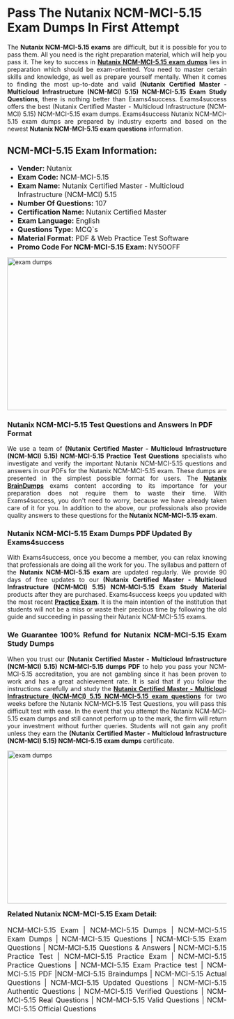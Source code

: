 <h1><strong><strong>Pass The Nutanix NCM-MCI-5.15 Exam Dumps In First Attempt</strong></strong></h1> <p style="text-align:justify">The <strong>Nutanix NCM-MCI-5.15 exams</strong> are difficult, but it is possible for you to pass them. All you need is the right preparation material, which will help you pass it. The key to success in <a href="https://www.exams4success.com/nutanix/ncm-mci-5.15-pdf-exam-dumps"><strong>Nutanix NCM-MCI-5.15 exam dumps</strong></a> lies in preparation which should be exam-oriented. You need to master certain skills and knowledge, as well as prepare yourself mentally. When it comes to finding the most up-to-date and valid <strong>(Nutanix Certified Master - Multicloud Infrastructure (NCM-MCI) 5.15) NCM-MCI-5.15 Exam Study Questions</strong>, there is nothing better than Exams4success. Exams4success offers the best (Nutanix Certified Master - Multicloud Infrastructure (NCM-MCI) 5.15) NCM-MCI-5.15 exam dumps. Exams4success Nutanix NCM-MCI-5.15 exam dumps are prepared by industry experts and based on the newest <strong>Nutanix NCM-MCI-5.15 exam questions</strong> information.</p> <h2><strong><strong>NCM-MCI-5.15 Exam Information:</strong></strong></h2> <ul> <li><span style="font-size:16px"><strong>Vender:</strong> Nutanix</span></li> <li><span style="font-size:16px"><strong>Exam Code:</strong> NCM-MCI-5.15</span></li> <li><span style="font-size:16px"><strong>Exam Name:</strong> Nutanix Certified Master - Multicloud Infrastructure (NCM-MCI) 5.15</span></li> <li><span style="font-size:16px"><strong>Number Of Questions:</strong> 107</span></li> <li><span style="font-size:16px"><strong>Certification Name:</strong> Nutanix Certified Master</span></li> <li><span style="font-size:16px"><strong>Exam Language:</strong> English</span></li> <li><span style="font-size:16px"><strong>Questions Type:</strong> MCQ`s</span></li> <li><span style="font-size:16px"><strong>Material Format:</strong> PDF & Web Practice Test Software</span></li> <li><span style="font-size:16px"><strong>Promo Code For NCM-MCI-5.15 Exam: </strong>NY50OFF</span></li> </ul> <p><a href="https://www.exams4success.com/nutanix/ncm-mci-5.15-pdf-exam-dumps" rel="no-follow"><img alt="exam dumps" src="https://www.certcollections.com/uploads/content/infrist1.png" style="height:350px; width:750px" /></a></p> <h3><strong>Nutanix NCM-MCI-5.15 Test Questions and Answers In PDF Format</strong></h3> <p style="text-align:justify">We use a team of <strong>(Nutanix Certified Master - Multicloud Infrastructure (NCM-MCI) 5.15) NCM-MCI-5.15 Practice Test Questions</strong> specialists who investigate and verify the important Nutanix NCM-MCI-5.15 questions and answers in our PDFs for the Nutanix NCM-MCI-5.15 exam. These dumps are presented in the simplest possible format for users. The <a href="https://www.exams4success.com/nutanix-exam-dumps"><strong>Nutanix BrainDumps</strong></a> exams content according to its importance for your preparation does not require them to waste their time. With Exams4success, you don't need to worry, because we have already taken care of it for you. In addition to the above, our professionals also provide quality answers to these questions for the<strong> Nutanix NCM-MCI-5.15 exam</strong>.</p> <h3><strong> Nutanix NCM-MCI-5.15 Exam Dumps PDF Updated By Exams4success</strong></h3> <p style="text-align:justify">With Exams4success, once you become a member, you can relax knowing that professionals are doing all the work for you. The syllabus and pattern of the <strong>Nutanix NCM-MCI-5.15 exam </strong>are updated regularly. We provide 90 days of free updates to our <strong>(Nutanix Certified Master - Multicloud Infrastructure (NCM-MCI) 5.15) NCM-MCI-5.15 Exam Study Material</strong> products after they are purchased. Exams4success keeps you updated with the most recent <a href="https://www.exams4success.com/"><strong>Practice Exam</strong></a>. It is the main intention of the institution that students will not be a miss or waste their precious time by following the old guide and succeeding in passing their Nutanix NCM-MCI-5.15 exams.</p> <h3 style="text-align:justify"><strong>We Guarantee 100% Refund for Nutanix NCM-MCI-5.15 Exam Study Dumps</strong></h3> <p style="text-align:justify">When you trust our <strong>(Nutanix Certified Master - Multicloud Infrastructure (NCM-MCI) 5.15) NCM-MCI-5.15 dumps PDF</strong> to help you pass your NCM-MCI-5.15 accreditation, you are not gambling since it has been proven to work and has a great achievement rate. It is said that if you follow the instructions carefully and study the <a href="https://www.exams4success.com/nutanix/ncm-mci-5.15-pdf-exam-dumps"><strong>Nutanix Certified Master - Multicloud Infrastructure (NCM-MCI) 5.15 NCM-MCI-5.15 exam questions</strong></a> for two weeks before the Nutanix NCM-MCI-5.15 Test Questions, you will pass this difficult test with ease. In the event that you attempt the Nutanix NCM-MCI-5.15 exam dumps and still cannot perform up to the mark, the firm will return your investment without further queries. Students will not gain any profit unless they earn the <strong>(Nutanix Certified Master - Multicloud Infrastructure (NCM-MCI) 5.15) NCM-MCI-5.15 exam dumps</strong> certificate.</p> <p style="text-align:justify"><a href="https://www.exams4success.com/nutanix/ncm-mci-5.15-pdf-exam-dumps" rel="no-follow"><img alt="exam dumps" src="https://www.certcollections.com/uploads/content/free_demo1.png" style="height:350px; width:750px" /></a></p> <p style="text-align:justify"><span style="font-size:16px"><strong>Related Nutanix NCM-MCI-5.15 Exam Detail:</strong></span><br /> <br /> <span style="font-size:16px">NCM-MCI-5.15 Exam | NCM-MCI-5.15 Dumps | NCM-MCI-5.15 Exam Dumps | NCM-MCI-5.15 Questions | NCM-MCI-5.15 Exam Questions | NCM-MCI-5.15 Questions & Answers | NCM-MCI-5.15 Practice Test | NCM-MCI-5.15 Practice Exam | NCM-MCI-5.15 Practice Questions | NCM-MCI-5.15 Exam Practice test | NCM-MCI-5.15 PDF |NCM-MCI-5.15 Braindumps | NCM-MCI-5.15 Actual Questions | NCM-MCI-5.15 Updated Questions | NCM-MCI-5.15 Authentic Questions | NCM-MCI-5.15 Verified Questions | NCM-MCI-5.15 Real Questions | NCM-MCI-5.15 Valid Questions | NCM-MCI-5.15 Official Questions</span></p>
